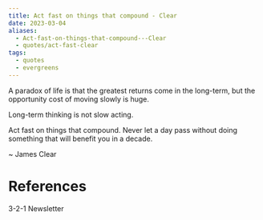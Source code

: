 ```yaml
---
title: Act fast on things that compound - Clear
date: 2023-03-04
aliases:
  - Act-fast-on-things-that-compound---Clear
  - quotes/act-fast-clear
tags:
  - quotes
  - evergreens
---
```

A paradox of life is that the greatest returns come in the long-term, but the opportunity cost of moving slowly is huge.

Long-term thinking is not slow acting.

Act fast on things that compound. Never let a day pass without doing something that will benefit you in a decade.

~ James Clear

# References

3-2-1 Newsletter